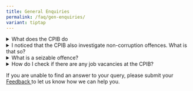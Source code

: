 ```yaml
---
title: General Enquiries
permalink: /faq/gen-enquiries/
variant: tiptap
---
```

<div data-type="detailGroup" class="isomer-accordion isomer-accordion-white">
<details class="isomer-details">
<summary>What does the CPIB do</summary>
<div data-type="detailsContent" class="isomer-details-content">
<p>The CPIB is the only agency that is authorised to investigate into corruption
offences.</p>
<p></p>
<p>Besides investigating into corruption offences, the CPIB also aims to
prevent corruption in both the public and private sectors.</p>
</div>
</details>
<details class="isomer-details">
<summary>I noticed that the CPIB also investigate non-corruption offences. What
is that so?</summary>
<div data-type="detailsContent" class="isomer-details-content">
<p>Under the Prevention of Corruption Act 1960, the CPIB is empowered to
investigate non-corruption related seizable offences which are disclosed
in the course of investigating corruption offences.</p>
</div>
</details>
<details class="isomer-details">
<summary>What is a seizable offence?</summary>
<div data-type="detailsContent" class="isomer-details-content">
<p>Seizable offences refer to offences where the persons committing the offences
can be arrested without a warrant of arrest. Non-seizable offences are
those where a warrant of arrest has to be obtained before the arrest can
be made.</p>
</div>
</details>
<details class="isomer-details">
<summary>How do I check if there are any job vacancies at the CPIB?</summary>
<div data-type="detailsContent" class="isomer-details-content">
<p>Available positions will be published on the Careers@Gov portal. If you
are interested in any of the available positions, please submit your application
via the <a href="https://www.careers.gov.sg/" rel="noopener noreferrer nofollow" target="_blank"><u>Careers@Gov</u></a> portal.</p>
</div>
</details>
</div>
<p>If you are unable to find an answer to your query, please submit your
<a href="mailto:info@cpib.gov.sg" rel="noopener noreferrer nofollow" target="_blank"><u>Feedback</u>
</a>to let us know how we can help you.</p>